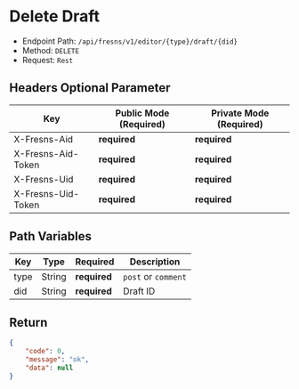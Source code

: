 # Delete Draft

- Endpoint Path: `/api/fresns/v1/editor/{type}/draft/{did}`
- Method: `DELETE`
- Request: `Rest`

## Headers Optional Parameter

| Key | Public Mode (Required) | Private Mode (Required) |
| --- | --- | --- |
| X-Fresns-Aid | **required** | **required** |
| X-Fresns-Aid-Token | **required** | **required** |
| X-Fresns-Uid | **required** | **required** |
| X-Fresns-Uid-Token | **required** | **required** |

## Path Variables

| Key | Type | Required | Description |
| --- | --- | --- | --- |
| type | String | **required** | `post` or `comment` |
| did | String | **required** | Draft ID |

## Return

```json
{
    "code": 0,
    "message": "ok",
    "data": null
}
```
